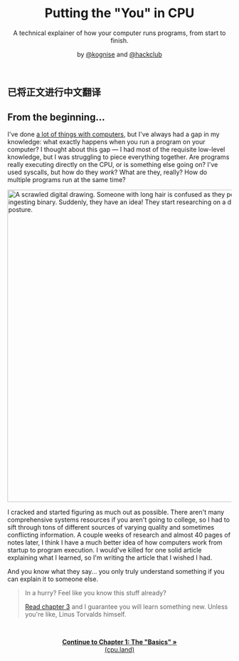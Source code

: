 <picture>
  <source media='(prefers-color-scheme: dark)' srcset='./public/github-images/banner-dark.png'>
  <img src='./public/github-images/banner-light.png' alt=''>
</picture>

<h1 align='center'>Putting the "You" in CPU</h1>
<p align='center'>A technical explainer of how your computer runs programs, from start to finish.</p>
<p align='center'>by <a href='https://github.com/kognise'>@kognise</a> and <a href='https://github.com/hackclub'>@hackclub</a></p>
<br>

## 已将正文进行中文翻译

## From the beginning...

I've done [a lot of things with computers](https://github.com/kognise), but I've always had a gap in my knowledge: what exactly happens when you run a program on your computer? I thought about this gap — I had most of the requisite low-level knowledge, but I was struggling to piece everything together. Are programs really executing directly on the CPU, or is something else going on? I've used syscalls, but how do they *work*? What are they, really? How do multiple programs run at the same time?

<img src='/public/images/writing-this-article.png' alt='A scrawled digital drawing. Someone with long hair is confused as they peer down at a computer ingesting binary. Suddenly, they have an idea! They start researching on a desktop computer with bad posture.' width='700' />

I cracked and started figuring as much out as possible. There aren't many comprehensive systems resources if you aren't going to college, so I had to sift through tons of different sources of varying quality and sometimes conflicting information. A couple weeks of research and almost 40 pages of notes later, I think I have a much better idea of how computers work from startup to program execution. I would've killed for one solid article explaining what I learned, so I'm writing the article that I wished I had.

And you know what they say... you only truly understand something if you can explain it to someone else.

> In a hurry? Feel like you know this stuff already?
>
> [Read chapter 3](https://cpu.land/how-to-run-a-program) and I guarantee you will learn something new. Unless you're like, Linus Torvalds himself.

<br>

<p align='center'><a href='https://cpu.land/the-basics'><strong>Continue to Chapter 1: The "Basics" &raquo;</strong><br>(cpu.land)</a></p>
